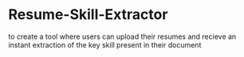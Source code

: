  # Resume-Skill-Extractor
to create a tool where users can upload their resumes and recieve an instant extraction of the key skill present in their document
